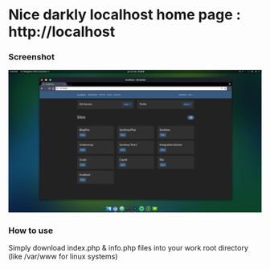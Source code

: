 
# Nice darkly localhost home page : http://localhost 


### Screenshot

![Screenshot](screen.png "Screenshot")


### How to use

Simply download index.php & info.php files into your work root directory (like /var/www for linux systems)

